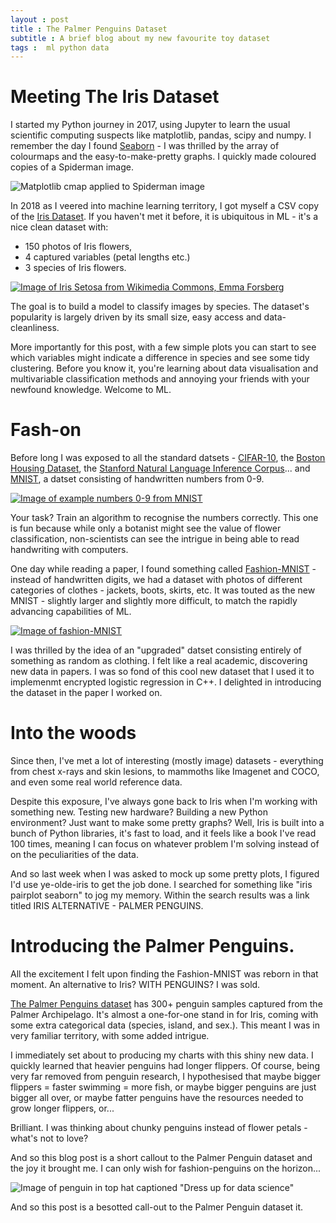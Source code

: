 ```yaml
---
layout : post  
title : The Palmer Penguins Dataset   
subtitle : A brief blog about my new favourite toy dataset
tags :  ml python data 
---
```


# Meeting The Iris Dataset
I started my Python journey in 2017, using Jupyter to learn the usual scientific computing suspects like matplotlib, pandas, scipy and numpy. I remember the day I found [Seaborn][1] - I was thrilled by the array of colourmaps and the easy-to-make-pretty graphs. I quickly made coloured copies of a Spiderman image. 

![Matplotlib cmap applied to Spiderman image](https://kiowa-scott-hurley.github.io/tea-tech-and-trials/img/penguins/spiderman-coloured.png)

In 2018 as I veered into machine learning territory, I got myself a CSV copy of the [Iris Dataset][2]. If you haven't met it before, it is ubiquitous in ML - it's a nice clean dataset with:
- 150 photos of Iris flowers,
- 4 captured variables (petal lengths etc.)
- 3 species of Iris flowers. 

[![Image of Iris Setosa from Wikimedia Commons, Emma Forsberg](https://kiowa-scott-hurley.github.io/tea-tech-and-trials/img/penguins/iris-wikimedia-commons.jpg)](https://commons.wikimedia.org/wiki/File:Iris_setosa_var._setosa_(2595031014).jpg) 

The goal is to build a model to classify images by species. The dataset's popularity is largely driven by its small size, easy access and data-cleanliness.

More importantly for this post, with a few simple plots you can start to see which variables might indicate a difference in species and see some tidy clustering. Before you know it, you're learning about data visualisation and multivariable classification methods and annoying your friends with your newfound knowledge. Welcome to ML. 

# Fash-on
Before long I was exposed to all the standard datsets - [CIFAR-10][3], the [Boston Housing Dataset][4], the [Stanford Natural Language Inference Corpus][5]... and [MNIST][6], a datset consisting of handwritten numbers from 0-9. 

[![Image of example numbers 0-9 from MNIST](https://kiowa-scott-hurley.github.io/tea-tech-and-trials/img/penguins/mnist.png)](https://www.tensorflow.org/datasets/catalog/mnist) 

Your task? Train an algorithm to recognise the numbers correctly. This one is fun because while only a botanist might see the value of flower classification, non-scientists can see the intrigue in being able to read handwriting with computers.

One day while reading a paper, I found something called [Fashion-MNIST][7] - instead of handwritten digits, we had a dataset with photos of different categories of clothes - jackets, boots, skirts, etc. It was touted as the new MNIST - slightly larger and slightly more difficult, to match the rapidly advancing capabilities of ML.   

[![Image of fashion-MNIST](https://kiowa-scott-hurley.github.io/tea-tech-and-trials/img/penguins/fashion_mnist.png)](https://www.tensorflow.org/datasets/catalog/fashion_mnist) 

I was thrilled by the idea of an "upgraded" datset consisting entirely of something as random as clothing. I felt like a real academic, discovering new data in papers. I was so fond of this cool new dataset that I used it to implemenmt encrypted logistic regression in C++. I delighted in introducing the dataset in the paper I worked on. 

# Into the woods
Since then, I've met a lot of interesting (mostly image) datasets - everything from chest x-rays and skin lesions, to mammoths like Imagenet and COCO, and even some real world reference data. 

Despite this exposure, I've always gone back to Iris when I'm working with something new. Testing new hardware? Building a new Python environment? Just want to make some pretty graphs? Well, Iris is built into a bunch of Python libraries, it's fast to load, and it feels like a book I've read 100 times, meaning I can focus on whatever problem I'm solving instead of on the peculiarities of the data. 

And so last week when I was asked to mock up some pretty plots, I figured I'd use ye-olde-iris to get the job done. I searched for something like "iris pairplot seaborn" to jog my memory. Within the search results was a link titled IRIS ALTERNATIVE - PALMER PENGUINS.

# Introducing the Palmer Penguins. 
All the excitement I felt upon finding the Fashion-MNIST was reborn in that moment. An alternative to Iris? WITH PENGUINS? I was sold.

[The Palmer Penguins dataset][8] has 300+ penguin samples captured from the Palmer Archipelago. It's almost a one-for-one stand in for Iris, coming with some extra categorical data (species, island, and sex.). This meant I was in very familiar territory, with some added intrigue. 

I immediately set about to producing my charts with this shiny new data. I quickly learned that heavier penguins had longer flippers. Of course, being very far removed from penguin research, I hypothesised that maybe bigger flippers = faster swimming = more fish, or maybe bigger penguins are just bigger all over, or maybe fatter penguins have the resources needed to grow longer flippers, or...

Brilliant. I was thinking about chunky penguins instead of flower petals - what's not to love?

And so this blog post is a short callout to the Palmer Penguin dataset and the joy it brought me. I can only wish for fashion-penguins on the horizon... 

![Image of penguin in top hat captioned "Dress up for data science"](https://kiowa-scott-hurley.github.io/tea-tech-and-trials/img/penguins/penguin-data-science.png)

And so this post is a besotted call-out to the Palmer Penguin dataset it.

[1]: <https://seaborn.pydata.org/> "Seaborn: statistical data visualisation. "
[2]: <https://archive.ics.uci.edu/ml/datasets/iris> "UCI ML Repository, Iris Dataset"
[3]: <https://www.cs.toronto.edu/~kriz/cifar.html> "CIFAR 10 dataset"
[4]: <https://www.cs.toronto.edu/~delve/data/boston/bostonDetail.html> "Boston Housing dataset"
[5]: <https://nlp.stanford.edu/projects/snli/> "SNLI Corpus"
[6]: <https://www.tensorflow.org/datasets/catalog/mnist> "MNIST data set, via TensorFlow website."
[7]: <https://www.tensorflow.org/datasets/catalog/fashion_mnist#:~:text=Fashion%2DMNIST%20is%20a%20dataset,a%20label%20from%2010%20classes.> "Fashion MNIST data set, via TensorFlow website."
[8]: <(https://allisonhorst.github.io/palmerpenguins/)> "The Palmer Penguins data set, Allison Horst"

